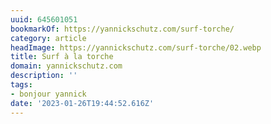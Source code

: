 ```yaml
---
uuid: 645601051
bookmarkOf: https://yannickschutz.com/surf-torche/
category: article
headImage: https://yannickschutz.com/surf-torche/02.webp
title: Surf à la torche
domain: yannickschutz.com
description: ''
tags:
- bonjour yannick
date: '2023-01-26T19:44:52.616Z'
---
```



